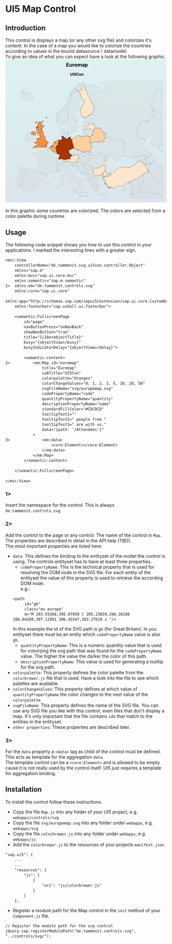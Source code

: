 # UI5 Map Control
## Introduction
This control is displays a map (or any other svg file) and colorizes it's content. In the case of a map you would
like to colorize the countries according to values in the bound datasource / datamodel.  
To give an idea of what you can expect have a look at the following graphic.  
![example svg map](./docu/images/examplemap.png)

In this graphic some countries are colorized. The colors are selected from a color palette during runtime.

## Usage
The following code snippet shows you how to use this control in your applications. I marked the interesting lines with a greater sign.

```
<mvc:View
	controllerName="de.tammenit.svg.ui5con.controller.Object"
	xmlns="sap.m"
	xmlns:mvc="sap.ui.core.mvc"
	xmlns:semantic="sap.m.semantic"
1>	xmlns:em="de.tammenit.controls.svg"
	xmlns:core="sap.ui.core"
	xmlns:app="http://schemas.sap.com/sapui5/extension/sap.ui.core.CustomData/1"
	xmlns:footerbar="sap.ushell.ui.footerbar">

	<semantic:FullscreenPage
		id="page"
		navButtonPress="onNavBack"
		showNavButton="true"
		title="{i18n>objectTitle}"
		busy="{objectView>/busy}"
		busyIndicatorDelay="{objectView>/delay}">

		<semantic:content>
2>			<em:Map id="euromap"
				title="Euromap"
				subTitle="UI5Con"
				colorpalette="Oranges"
				colorChangeValues="0, 1, 2, 3, 5, 10, 20, 50"
				svgFileName="svg/europemap.svg"
				codePropertyName="code"
				quantityPropertyName="quantity"
				descriptionPropertyName="name"
				standardFillColor="#CDCDCD"
				tooltipText1=""
				tooltipText2=" people from "
				tooltipText3=" are with us."
				data="{path: '/Attendees'}"
			>
3>				<em:data>
					<core:Element></core:Element>
				</em:data>
			</em:Map>
 		</semantic:content>

	</semantic:FullscreenPage>

</mvc:View>
```
### 1>
Insert the namespace for the control. This is always  
`de.tammenit.controls.svg`  

### 2>
Add the control to the page or any control. The name of the control in `Map`. The properties are described in detail in the API help (TBD).  
The most important properties are listed here:   
* `data`: This defines the binding to the entityset of the model the control is using.
The controls entityset has to have at least three properties.
	* `codePropertyName`: This is the technical property that is used for resolving the DOM node in the SVG file. For each entity of the entityset the value of this property is used to retrieve the according DOM node.  
	e.g.:  
	```
	<path
		 id="gb"
		 class="eu europe"
		 d="M 203.55368,395.07058 C 205.23859,396.38106 206.64268,397.12991 206.45547,383.27618 z "/>
	```
	In this example the id of the SVG path is `gb` (for Great Britain). In you entityset there must be an entity which `codePropertyName` value is also `gb`.
	* `quantityPropertyName`: This is a numeric quantity value that is used for colorizing the svg path that was found for the `codePropertyName` value. The higher the value the darker the color of this path.
	* `descriptionPropertyName`: This value is used for generating a tooltip for the svg path.
* `colorpalette`: This property defines the color palette from the `colorbrewer.js` file that is used. Have a look into the file to see which palettes are available.
* `colorChangeValues`: This property defines at which value of `quantityPropertyName` the color changes to the next value of the `colorpalette`.
* `svgFileName`: This property defines the name of the SVG file. You can use any SVG file you like with this control, even files that don't display a map. It's only important that the file contains `ìd`s that match to the entities in the entityset.
* `other properties`: These properties are described later.

### 3>
For the `data` property a `<data>` tag as child of the control must be defined. This acts as template for the aggregation `data`.   
The template control can be a `<core:Element>` and is allowed to be empty cause it is not really used by the control itself. UI5 just requires a template for aggregation binding.

## Installation
To install the control follow these instructions.  

* Copy the file `Map.js` into any folder of your UI5 project, e.g. `webapps/controls/svg`
* Copy the file `svg/europemap.svg` into any folder under `webapps`, e.g. `webapps/svg`
* Copy the file `colorbrewer.js` into any folder under `webapps`, e.g. `webapps/js`
* Add the `colorbrewer.js` to the resources of your projects `manifest.json`
```
"sap.ui5": {
	...
	...
	"resources": {
		"js": [
			{
				"uri": "js/colorbrewer.js"
			}
		]
	},
```
* Register a module path for the Map control in the `init` method of your `Component.js` file.
```
// Register the module path for the svg control
jQuery.sap.registerModulePath("de.tammenit.controls.svg", "../controls/svg/");
```
